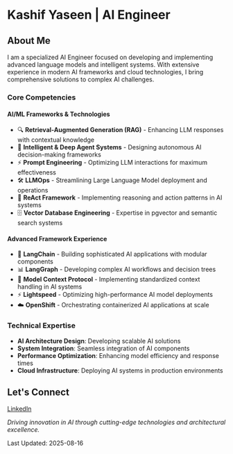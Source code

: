 # Kashif Yaseen | AI Engineer

## About Me

I am a specialized AI Engineer focused on developing and implementing advanced language models and intelligent systems. With extensive experience in modern AI frameworks and cloud technologies, I bring comprehensive solutions to complex AI challenges.

### Core Competencies

#### AI/ML Frameworks & Technologies
- 🔍 **Retrieval-Augmented Generation (RAG)** - Enhancing LLM responses with contextual knowledge
- 🤖 **Intelligent & Deep Agent Systems** - Designing autonomous AI decision-making frameworks
- ⚡ **Prompt Engineering** - Optimizing LLM interactions for maximum effectiveness
- 🛠️ **LLMOps** - Streamlining Large Language Model deployment and operations
- 🧠 **ReAct Framework** - Implementing reasoning and action patterns in AI systems
- 🗄️ **Vector Database Engineering** - Expertise in pgvector and semantic search systems

#### Advanced Framework Experience
- 🔗 **LangChain** - Building sophisticated AI applications with modular components
- 📊 **LangGraph** - Developing complex AI workflows and decision trees
- 📡 **Model Context Protocol** - Implementing standardized context handling in AI systems
- ⚡ **Lightspeed** - Optimizing high-performance AI model deployments
- ☁️ **OpenShift** - Orchestrating containerized AI applications at scale

### Technical Expertise
- **AI Architecture Design**: Developing scalable AI solutions
- **System Integration**: Seamless integration of AI components
- **Performance Optimization**: Enhancing model efficiency and response times
- **Cloud Infrastructure**: Deploying AI systems in production environments

## Let's Connect
[LinkedIn](https://www.linkedin.com/in/kashif-yaseen-73a733186?utm_source=share&utm_campaign=share_via&utm_content=profile&utm_medium=ios_app)

*Driving innovation in AI through cutting-edge technologies and architectural excellence.*

Last Updated: 2025-08-16

